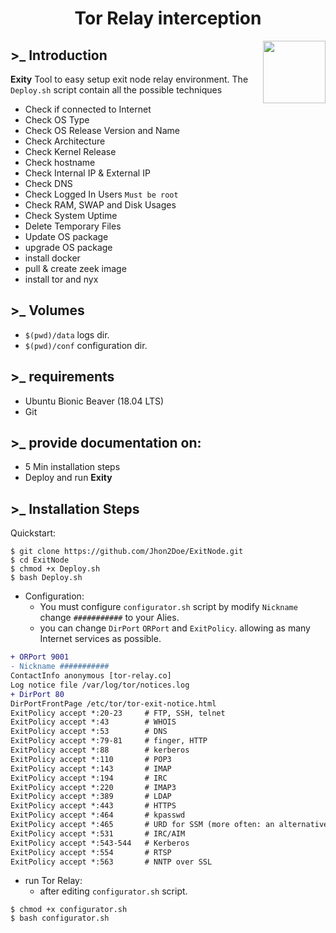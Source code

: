 <h1 align="center">
<b>Tor Relay interception</b>
</h1>

<img src="https://i.ibb.co/SB9jGnT/55555.png" align="right" height="100px" width="100px">

## >_ Introduction
**Exity** Tool to easy setup exit node relay environment. The `Deploy.sh` script contain all the possible techniques
  * Check if connected to Internet
  * Check OS Type
  * Check OS Release Version and Name
  * Check Architecture
  * Check Kernel Release
  * Check hostname
  * Check Internal IP & External IP
  * Check DNS
  * Check Logged In Users `Must be root`
  * Check RAM, SWAP and Disk Usages
  * Check System Uptime
  * Delete Temporary Files
  * Update OS package
  * upgrade OS package
  * install docker
  * pull & create zeek image
  * install tor and nyx

## >_ Volumes
* `$(pwd)/data` logs dir.
* `$(pwd)/conf` configuration dir.

## >_ requirements
- Ubuntu Bionic Beaver (18.04 LTS)
- Git

## >_ provide documentation on:
- 5 Min installation steps
- Deploy and run **Exity**


## >_ Installation Steps
Quickstart:
```shell
$ git clone https://github.com/Jhon2Doe/ExitNode.git
$ cd ExitNode
$ chmod +x Deploy.sh
$ bash Deploy.sh
```
* Configuration:
  - You must configure `configurator.sh` script by modify `Nickname` change `###########` to your Alies. 
  - you can change `DirPort` `ORPort` and `ExitPolicy`. allowing as many Internet services as possible.

```diff
+ ORPort 9001
- Nickname ###########
ContactInfo anonymous [tor-relay.co]
Log notice file /var/log/tor/notices.log
+ DirPort 80
DirPortFrontPage /etc/tor/tor-exit-notice.html
ExitPolicy accept *:20-23     # FTP, SSH, telnet
ExitPolicy accept *:43        # WHOIS
ExitPolicy accept *:53        # DNS
ExitPolicy accept *:79-81     # finger, HTTP
ExitPolicy accept *:88        # kerberos
ExitPolicy accept *:110       # POP3
ExitPolicy accept *:143       # IMAP
ExitPolicy accept *:194       # IRC
ExitPolicy accept *:220       # IMAP3
ExitPolicy accept *:389       # LDAP
ExitPolicy accept *:443       # HTTPS
ExitPolicy accept *:464       # kpasswd
ExitPolicy accept *:465       # URD for SSM (more often: an alternative SUBMISSION port, see 587)
ExitPolicy accept *:531       # IRC/AIM
ExitPolicy accept *:543-544   # Kerberos
ExitPolicy accept *:554       # RTSP
ExitPolicy accept *:563       # NNTP over SSL
```
* run Tor Relay:
  - after editing `configurator.sh` script.
```shell
$ chmod +x configurator.sh
$ bash configurator.sh
```
